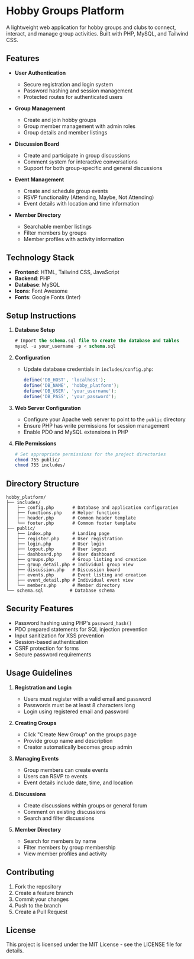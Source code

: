 # Hobby Groups Platform

A lightweight web application for hobby groups and clubs to connect, interact, and manage group activities. Built with PHP, MySQL, and Tailwind CSS.

## Features

- **User Authentication**
  - Secure registration and login system
  - Password hashing and session management
  - Protected routes for authenticated users

- **Group Management**
  - Create and join hobby groups
  - Group member management with admin roles
  - Group details and member listings

- **Discussion Board**
  - Create and participate in group discussions
  - Comment system for interactive conversations
  - Support for both group-specific and general discussions

- **Event Management**
  - Create and schedule group events
  - RSVP functionality (Attending, Maybe, Not Attending)
  - Event details with location and time information

- **Member Directory**
  - Searchable member listings
  - Filter members by groups
  - Member profiles with activity information

## Technology Stack

- **Frontend**: HTML, Tailwind CSS, JavaScript
- **Backend**: PHP
- **Database**: MySQL
- **Icons**: Font Awesome
- **Fonts**: Google Fonts (Inter)

## Setup Instructions

1. **Database Setup**
   ```sql
   # Import the schema.sql file to create the database and tables
   mysql -u your_username -p < schema.sql
   ```

2. **Configuration**
   - Update database credentials in `includes/config.php`:
     ```php
     define('DB_HOST', 'localhost');
     define('DB_NAME', 'hobby_platform');
     define('DB_USER', 'your_username');
     define('DB_PASS', 'your_password');
     ```

3. **Web Server Configuration**
   - Configure your Apache web server to point to the `public` directory
   - Ensure PHP has write permissions for session management
   - Enable PDO and MySQL extensions in PHP

4. **File Permissions**
   ```bash
   # Set appropriate permissions for the project directories
   chmod 755 public/
   chmod 755 includes/
   ```

## Directory Structure

```
hobby_platform/
├── includes/
│   ├── config.php       # Database and application configuration
│   ├── functions.php    # Helper functions
│   ├── header.php       # Common header template
│   └── footer.php       # Common footer template
├── public/
│   ├── index.php        # Landing page
│   ├── register.php     # User registration
│   ├── login.php        # User login
│   ├── logout.php       # User logout
│   ├── dashboard.php    # User dashboard
│   ├── groups.php       # Group listing and creation
│   ├── group_detail.php # Individual group view
│   ├── discussion.php   # Discussion board
│   ├── events.php       # Event listing and creation
│   ├── event_detail.php # Individual event view
│   └── members.php      # Member directory
└── schema.sql          # Database schema
```

## Security Features

- Password hashing using PHP's `password_hash()`
- PDO prepared statements for SQL injection prevention
- Input sanitization for XSS prevention
- Session-based authentication
- CSRF protection for forms
- Secure password requirements

## Usage Guidelines

1. **Registration and Login**
   - Users must register with a valid email and password
   - Passwords must be at least 8 characters long
   - Login using registered email and password

2. **Creating Groups**
   - Click "Create New Group" on the groups page
   - Provide group name and description
   - Creator automatically becomes group admin

3. **Managing Events**
   - Group members can create events
   - Users can RSVP to events
   - Event details include date, time, and location

4. **Discussions**
   - Create discussions within groups or general forum
   - Comment on existing discussions
   - Search and filter discussions

5. **Member Directory**
   - Search for members by name
   - Filter members by group membership
   - View member profiles and activity

## Contributing

1. Fork the repository
2. Create a feature branch
3. Commit your changes
4. Push to the branch
5. Create a Pull Request

## License

This project is licensed under the MIT License - see the LICENSE file for details.
